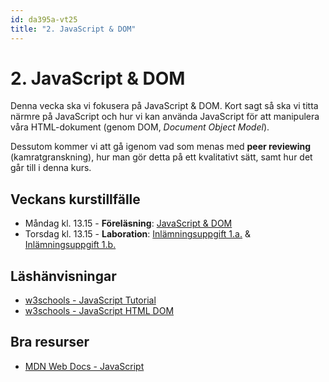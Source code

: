 ```yaml
---
id: da395a-vt25
title: "2. JavaScript & DOM"
---
```


# 2. JavaScript & DOM

Denna vecka ska vi fokusera på JavaScript & DOM. Kort sagt så ska vi titta närmre på JavaScript och hur vi kan använda JavaScript för att manipulera våra HTML-dokument (genom DOM, *Document Object Model*).

Dessutom kommer vi att gå igenom vad som menas med **peer reviewing** (kamratgranskning), hur man gör detta på ett kvalitativt sätt, samt hur det går till i denna kurs.

## Veckans kurstillfälle

- Måndag kl. 13.15 - **Föreläsning**: [JavaScript & DOM](../f1/)
- Torsdag kl. 13.15 - **Laboration**: [Inlämningsuppgift 1.a.](../i1/) & [Inlämningsuppgift 1.b.](../i2/)

## Läshänvisningar

- [w3schools - JavaScript Tutorial](https://www.w3schools.com/js/default.asp)
- [w3schools - JavaScript HTML DOM](https://www.w3schools.com/js/js_htmldom.asp)

## Bra resurser

- [MDN Web Docs - JavaScript](https://developer.mozilla.org/en-US/docs/Web/JavaScript)